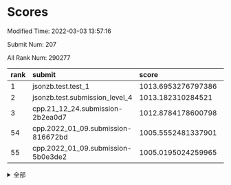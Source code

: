 # Scores

Modified Time: 2022-03-03 13:57:16

Submit Num: 207

All Rank Num: 290277

| rank |               submit               |       score        |       sigma        | pk_num |
| :--- | :--------------------------------- | :----------------- | :----------------- | :----- |
| 1    | jsonzb.test.test_1                 | 1013.6953276797386 | 0.8168087123442466 | 5612   |
| 2    | jsonzb.test.submission_level_4     | 1013.182310284521  | 0.7736746043780066 | 5610   |
| 3    | cpp.21_12_24.submission-2b2ea0d7   | 1012.8784178600798 | 0.8036532456891244 | 5608   |
| 54   | cpp.2022_01_09.submission-816672bd | 1005.5552481337901 | 0.7247921046654558 | 5610   |
| 55   | cpp.2022_01_09.submission-5b0e3de2 | 1005.0195024259965 | 0.7177917510192873 | 5606   |


<details>
<summary>全部</summary>

| rank |                 submit                 |       score        |       sigma        | pk_num |
| :--- | :------------------------------------- | :----------------- | :----------------- | :----- |
| 1    | jsonzb.test.test_1                     | 1013.6953276797386 | 0.8168087123442466 | 5612   |
| 2    | jsonzb.test.submission_level_4         | 1013.182310284521  | 0.7736746043780066 | 5610   |
| 3    | cpp.21_12_24.submission-2b2ea0d7       | 1012.8784178600798 | 0.8036532456891244 | 5608   |
| 4    | gobigger.level_3.submission_level_3_19 | 1011.3895563619958 | 0.769480277345156  | 5613   |
| 5    | gobigger.level_3.submission_level_3_42 | 1011.3843317096389 | 0.7605476777828719 | 5607   |
| 6    | gobigger.level_3.submission_level_3_34 | 1011.3796351970941 | 0.7903872208610017 | 5607   |
| 7    | gobigger.level_3.submission_level_3_14 | 1011.3392417796338 | 0.780213640780896  | 5610   |
| 8    | gobigger.level_3.submission_level_3_35 | 1011.2749460823327 | 0.775651487322343  | 5611   |
| 9    | gobigger.level_3.submission_level_3_20 | 1011.1215436396787 | 0.7726375503407908 | 5612   |
| 10   | gobigger.level_3.submission_level_3_40 | 1010.9991992222051 | 0.7645241503100136 | 5605   |
| 11   | gobigger.level_3.submission_level_3_22 | 1010.8947787698079 | 0.7724356116797191 | 5609   |
| 12   | gobigger.level_3.submission_level_3_38 | 1010.8756882635005 | 0.7484676265513126 | 5613   |
| 13   | gobigger.level_3.submission_level_3_27 | 1010.7485650361143 | 0.747738108655957  | 5611   |
| 14   | gobigger.level_3.submission_level_3_47 | 1010.616695010392  | 0.7604927583648791 | 5613   |
| 15   | gobigger.level_3.submission_level_3_36 | 1010.5835326426741 | 0.7884209333241887 | 5613   |
| 16   | gobigger.level_3.submission_level_3_23 | 1010.5742825324128 | 0.7694033690305082 | 5606   |
| 17   | gobigger.level_3.submission_level_3_17 | 1010.5732847016704 | 0.7833029215856673 | 5612   |
| 18   | gobigger.level_3.submission_level_3_5  | 1010.5141566074951 | 0.7784913012533328 | 5610   |
| 19   | gobigger.level_3.submission_level_3_25 | 1010.4712232623974 | 0.7444658659239151 | 5609   |
| 20   | gobigger.level_3.submission_level_3_43 | 1010.3575886297762 | 0.7675771822974725 | 5611   |
| 21   | gobigger.level_3.submission_level_3_30 | 1010.3392612641703 | 0.7676224791817291 | 5613   |
| 22   | gobigger.level_3.submission_level_3_11 | 1010.2828989370125 | 0.7229237019490555 | 5603   |
| 23   | gobigger.level_3.submission_level_3_26 | 1010.2816945500281 | 0.7635499666199395 | 5613   |
| 24   | gobigger.level_3.submission_level_3_10 | 1010.2455672071608 | 0.7576363443472237 | 5609   |
| 25   | gobigger.level_3.submission_level_3_12 | 1010.1759066544967 | 0.7376922894850294 | 5604   |
| 26   | gobigger.level_3.submission_level_3_1  | 1010.0590138149305 | 0.7741005076567151 | 5607   |
| 27   | gobigger.level_3.submission_level_3_21 | 1010.0350805765262 | 0.7666975175829971 | 5608   |
| 28   | gobigger.level_3.submission_level_3_3  | 1010.0154593509727 | 0.7667855084462555 | 5609   |
| 29   | gobigger.level_3.submission_level_3_16 | 1010.0147816836541 | 0.7591662567042967 | 5606   |
| 30   | gobigger.level_3.submission_level_3_33 | 1009.9552751440933 | 0.7579526241848381 | 5613   |
| 31   | gobigger.level_3.submission_level_3_32 | 1009.9264403777726 | 0.7595234109347521 | 5607   |
| 32   | gobigger.level_3.submission_level_3_6  | 1009.835360593693  | 0.755146323461961  | 5607   |
| 33   | gobigger.level_3.submission_level_3_45 | 1009.7589659531313 | 0.7553692122240256 | 5608   |
| 34   | gobigger.level_3.submission_level_3_13 | 1009.7538330306448 | 0.7604075796452391 | 5607   |
| 35   | gobigger.level_3.submission_level_3_29 | 1009.6502692951009 | 0.7553403404844697 | 5607   |
| 36   | gobigger.level_3.submission_level_3_0  | 1009.639081230512  | 0.7517295892754657 | 5610   |
| 37   | gobigger.level_3.submission_level_3_46 | 1009.5170208190856 | 0.7655903975662448 | 5606   |
| 38   | gobigger.level_3.submission_level_3_39 | 1009.4369772506183 | 0.7571687149265598 | 5610   |
| 39   | gobigger.level_3.submission_level_3_49 | 1009.414101184714  | 0.7501311095401171 | 5611   |
| 40   | gobigger.level_3.submission_level_3_2  | 1009.3968408318614 | 0.7660832022458229 | 5611   |
| 41   | gobigger.level_3.submission_level_3_44 | 1009.3862110191945 | 0.7509482978434298 | 5610   |
| 42   | gobigger.level_3.submission_level_3_9  | 1009.3815496968427 | 0.7668527558989374 | 5612   |
| 43   | gobigger.level_3.submission_level_3_15 | 1009.2779793614898 | 0.7409768329276207 | 5601   |
| 44   | gobigger.level_3.submission_level_3_8  | 1009.1865043306062 | 0.7369339621338847 | 5606   |
| 45   | gobigger.level_3.submission_level_3_7  | 1009.1766686314684 | 0.7544696518622238 | 5612   |
| 46   | gobigger.level_3.submission_level_3_4  | 1009.1108644328157 | 0.7444453618553308 | 5608   |
| 47   | gobigger.level_3.submission_level_3_31 | 1008.972579831634  | 0.7341541548707781 | 5607   |
| 48   | gobigger.level_3.submission_level_3_24 | 1008.864861171849  | 0.752580159864376  | 5611   |
| 49   | gobigger.level_3.submission_level_3_37 | 1008.8424876001457 | 0.7366552109568189 | 5612   |
| 50   | gobigger.level_3.submission_level_3_41 | 1008.7413721492162 | 0.7464964392764966 | 5608   |
| 51   | gobigger.level_3.submission_level_3_48 | 1008.6473004072297 | 0.7598788378582475 | 5610   |
| 52   | gobigger.level_3.submission_level_3_28 | 1008.5999058702149 | 0.7517548710594013 | 5610   |
| 53   | gobigger.level_3.submission_level_3_18 | 1008.2091489637381 | 0.7376961694511752 | 5605   |
| 54   | cpp.2022_01_09.submission-816672bd     | 1005.5552481337901 | 0.7247921046654558 | 5610   |
| 55   | cpp.2022_01_09.submission-5b0e3de2     | 1005.0195024259965 | 0.7177917510192873 | 5606   |
| 56   | gobigger.level_1.submission_level_1_49 | 1004.8770285494537 | 0.722421593221009  | 5614   |
| 57   | gobigger.level_1.submission_level_1_21 | 1004.8347028329817 | 0.7187944005180001 | 5611   |
| 58   | gobigger.level_1.submission_level_1_12 | 1004.826142063082  | 0.7232757319309089 | 5609   |
| 59   | gobigger.level_1.submission_level_1_28 | 1004.7180426000089 | 0.7305569523857522 | 5609   |
| 60   | gobigger.level_1.submission_level_1_26 | 1004.5058550523208 | 0.7142021022946681 | 5611   |
| 61   | gobigger.level_1.submission_level_1_24 | 1004.4865826106582 | 0.7171451819660576 | 5611   |
| 62   | gobigger.level_1.submission_level_1_4  | 1004.2578188989402 | 0.7142568516059359 | 5606   |
| 63   | gobigger.level_1.submission_level_1_48 | 1004.2435234610108 | 0.7264563708133427 | 5608   |
| 64   | gobigger.level_1.submission_level_1_8  | 1004.1879229574348 | 0.7154372255653607 | 5605   |
| 65   | gobigger.level_1.submission_level_1_18 | 1004.1618053709096 | 0.7218627321079764 | 5609   |
| 66   | gobigger.level_1.submission_level_1_31 | 1004.0640883065759 | 0.7332514856714432 | 5609   |
| 67   | gobigger.level_1.submission_level_1_16 | 1003.8509691532447 | 0.7324116681931254 | 5614   |
| 68   | gobigger.level_1.submission_level_1_34 | 1003.7900972270976 | 0.7104964909406194 | 5615   |
| 69   | gobigger.level_1.submission_level_1_2  | 1003.7519346927121 | 0.7116632941792631 | 5610   |
| 70   | gobigger.level_1.submission_level_1_11 | 1003.7369076594415 | 0.727144161302256  | 5608   |
| 71   | gobigger.level_1.submission_level_1_0  | 1003.7249376523233 | 0.7267679471878925 | 5607   |
| 72   | gobigger.level_1.submission_level_1_20 | 1003.6778306253608 | 0.7205350946487075 | 5609   |
| 73   | gobigger.level_1.submission_level_1_43 | 1003.6364725286895 | 0.7114556551345946 | 5608   |
| 74   | gobigger.level_1.submission_level_1_3  | 1003.6294836044274 | 0.709936133896199  | 5611   |
| 75   | gobigger.level_1.submission_level_1_5  | 1003.6198040463551 | 0.7124606036304614 | 5612   |
| 76   | gobigger.level_1.submission_level_1_15 | 1003.6171266787794 | 0.7131238934544152 | 5605   |
| 77   | gobigger.level_1.submission_level_1_41 | 1003.6034821151277 | 0.7212736083596153 | 5606   |
| 78   | gobigger.level_1.submission_level_1_38 | 1003.5184867813118 | 0.7128254326343078 | 5611   |
| 79   | gobigger.level_1.submission_level_1_13 | 1003.4811329107163 | 0.7220076333986681 | 5607   |
| 80   | gobigger.level_1.submission_level_1_7  | 1003.4725631221578 | 0.714040691047831  | 5611   |
| 81   | gobigger.level_1.submission_level_1_47 | 1003.4477607015056 | 0.7184815194031972 | 5607   |
| 82   | gobigger.level_1.submission_level_1_42 | 1003.339026647727  | 0.7179516500458663 | 5609   |
| 83   | gobigger.level_1.submission_level_1_1  | 1003.3124241984162 | 0.7191276780975742 | 5610   |
| 84   | gobigger.level_1.submission_level_1_25 | 1003.2328298401961 | 0.7322409852037658 | 5604   |
| 85   | gobigger.level_1.submission_level_1_22 | 1003.2269892372724 | 0.7132048257439023 | 5608   |
| 86   | gobigger.level_1.submission_level_1_23 | 1003.192380078749  | 0.7219044373941528 | 5611   |
| 87   | gobigger.level_1.submission_level_1_6  | 1003.1513195819366 | 0.7137394576133231 | 5611   |
| 88   | gobigger.level_1.submission_level_1_33 | 1003.1504094601817 | 0.7038941812256327 | 5614   |
| 89   | gobigger.level_1.submission_level_1_39 | 1003.1264718347741 | 0.7210960466219839 | 5610   |
| 90   | gobigger.level_1.submission_level_1_44 | 1003.0994345011864 | 0.7169460987544297 | 5609   |
| 91   | gobigger.level_1.submission_level_1_27 | 1003.0197996360342 | 0.7309377900977673 | 5610   |
| 92   | gobigger.level_1.submission_level_1_17 | 1002.9212228076753 | 0.7145104119967063 | 5606   |
| 93   | gobigger.level_1.submission_level_1_30 | 1002.8982316967391 | 0.7292638589127122 | 5611   |
| 94   | gobigger.level_1.submission_level_1_45 | 1002.8089762321572 | 0.723518543019906  | 5605   |
| 95   | gobigger.level_1.submission_level_1_9  | 1002.7729569107761 | 0.716644676161917  | 5610   |
| 96   | gobigger.level_1.submission_level_1_19 | 1002.7684441819687 | 0.723937713419746  | 5610   |
| 97   | gobigger.level_1.submission_level_1_46 | 1002.7603893459361 | 0.7157980227909143 | 5612   |
| 98   | gobigger.level_1.submission_level_1_36 | 1002.6369128003587 | 0.7183882661113463 | 5610   |
| 99   | gobigger.level_1.submission_level_1_35 | 1002.5717861551686 | 0.715151757362907  | 5611   |
| 100  | gobigger.level_1.submission_level_1_14 | 1002.5394954557106 | 0.7169584221864829 | 5610   |
| 101  | gobigger.level_1.submission_level_1_40 | 1002.5045571995346 | 0.7153588230069952 | 5615   |
| 102  | gobigger.level_1.submission_level_1_10 | 1002.3852154417318 | 0.7154721213816128 | 5608   |
| 103  | gobigger.level_1.submission_level_1_37 | 1002.3365832513163 | 0.7176665416881411 | 5611   |
| 104  | gobigger.level_1.submission_level_1_32 | 1002.2720489630112 | 0.7041305017824449 | 5609   |
| 105  | gobigger.level_1.submission_level_1_29 | 1002.1914618124667 | 0.7100111962674551 | 5614   |
| 106  | gobigger.random.submission_random_43   | 997.1672673917717  | 0.7073308174277679 | 5606   |
| 107  | gobigger.random.submission_random_38   | 997.1075497514355  | 0.7110931294947943 | 5615   |
| 108  | gobigger.random.submission_random_19   | 996.9468895239235  | 0.7170751047139038 | 5610   |
| 109  | gobigger.random.submission_random_11   | 996.9372622165423  | 0.709406408455464  | 5610   |
| 110  | gobigger.random.submission_random_37   | 996.7559428023035  | 0.7030716327740154 | 5613   |
| 111  | gobigger.random.submission_random_42   | 996.6433357087177  | 0.7193338872575759 | 5608   |
| 112  | gobigger.random.submission_random_13   | 996.5462644660282  | 0.7062618083784503 | 5608   |
| 113  | gobigger.random.submission_random_0    | 996.4415296535433  | 0.726960273113322  | 5614   |
| 114  | gobigger.random.submission_random_35   | 996.3889506295043  | 0.6963723299362534 | 5613   |
| 115  | gobigger.random.submission_random_7    | 996.3791718318929  | 0.7102416713931509 | 5609   |
| 116  | gobigger.random.submission_random_17   | 996.3780120057537  | 0.7273128207420531 | 5608   |
| 117  | gobigger.random.submission_random_32   | 996.3463507794969  | 0.7072285005672425 | 5614   |
| 118  | gobigger.random.submission_random_14   | 996.2886506812706  | 0.7171639974913899 | 5603   |
| 119  | gobigger.random.submission_random_10   | 996.2574618885889  | 0.7080640628267756 | 5613   |
| 120  | gobigger.random.submission_random_26   | 996.2573249724365  | 0.7075739689670109 | 5610   |
| 121  | gobigger.random.submission_random_30   | 996.2363927211557  | 0.7200638717510116 | 5608   |
| 122  | gobigger.random.submission_random_45   | 996.2086613830868  | 0.7111932198227636 | 5613   |
| 123  | gobigger.random.submission_random_5    | 996.2071899373593  | 0.7190970038881296 | 5612   |
| 124  | gobigger.random.submission_random_25   | 996.1633794976998  | 0.7159985413335527 | 5615   |
| 125  | gobigger.random.submission_random_49   | 996.1421200479026  | 0.7078553289123753 | 5603   |
| 126  | gobigger.random.submission_random_33   | 996.0204629493443  | 0.7176223169747764 | 5613   |
| 127  | gobigger.random.submission_random_40   | 995.9838363506034  | 0.7142326356571688 | 5614   |
| 128  | gobigger.random.submission_random_9    | 995.9789621048576  | 0.7152520192747672 | 5607   |
| 129  | gobigger.random.submission_random_6    | 995.9730829781686  | 0.7109175445645005 | 5613   |
| 130  | gobigger.random.submission_random_28   | 995.8904892929318  | 0.7204623358921445 | 5606   |
| 131  | gobigger.random.submission_random_2    | 995.8720970566679  | 0.7147923669674929 | 5611   |
| 132  | gobigger.random.submission_random_41   | 995.8502710976602  | 0.7224007264099441 | 5606   |
| 133  | gobigger.random.submission_random_27   | 995.8347228673942  | 0.7119427307666972 | 5610   |
| 134  | gobigger.random.submission_random_34   | 995.8145199580781  | 0.7109298677663821 | 5607   |
| 135  | gobigger.random.submission_random_16   | 995.7688138663631  | 0.7035408192742749 | 5611   |
| 136  | gobigger.random.submission_random_21   | 995.7522162363686  | 0.7111753077137335 | 5616   |
| 137  | gobigger.random.submission_random_29   | 995.7248870236002  | 0.7047244365374119 | 5610   |
| 138  | gobigger.random.submission_random_20   | 995.6973322809432  | 0.7063078065716969 | 5614   |
| 139  | gobigger.random.submission_random_3    | 995.6738182200016  | 0.7115095754280775 | 5613   |
| 140  | gobigger.random.submission_random_23   | 995.6481135464815  | 0.7063026284340913 | 5606   |
| 141  | gobigger.random.submission_random_46   | 995.593367624095   | 0.7136969561261489 | 5613   |
| 142  | gobigger.random.submission_random_8    | 995.5542230938328  | 0.7027461700040931 | 5612   |
| 143  | gobigger.random.submission_random_44   | 995.5528637698932  | 0.7128954569095974 | 5605   |
| 144  | gobigger.random.submission_random_47   | 995.5391496389251  | 0.7048372893083418 | 5610   |
| 145  | gobigger.random.submission_random_22   | 995.4961236638497  | 0.7172551747484748 | 5606   |
| 146  | gobigger.random.submission_random_4    | 995.4631673925505  | 0.7284510050548695 | 5611   |
| 147  | gobigger.random.submission_random_12   | 995.4557985216651  | 0.7135508538833953 | 5609   |
| 148  | gobigger.random.submission_random_31   | 995.4535703467718  | 0.7133300000399257 | 5610   |
| 149  | gobigger.random.submission_random_48   | 995.3849116570747  | 0.7076529499561625 | 5604   |
| 150  | gobigger.random.submission_random_24   | 995.3425852043134  | 0.7277456439363715 | 5603   |
| 151  | gobigger.random.submission_random_39   | 995.206530226028   | 0.7247282045151995 | 5614   |
| 152  | gobigger.random.submission_random_18   | 995.1908384453394  | 0.7085651266861196 | 5611   |
| 153  | gobigger.random.submission_random_1    | 995.1222766378063  | 0.7173209717271771 | 5607   |
| 154  | gobigger.random.submission_random_36   | 994.9942663124327  | 0.7234243977860331 | 5608   |
| 155  | gobigger.random.submission_random_15   | 994.7405155474082  | 0.726286282747834  | 5608   |
| 156  | gobigger.level_2.submission_level_2_45 | 994.4450007876037  | 0.7320475713789684 | 5605   |
| 157  | gobigger.level_2.submission_level_2_12 | 993.7965194546852  | 0.7517143196846127 | 5610   |
| 158  | gobigger.level_2.submission_level_2_15 | 993.5363477409081  | 0.7323809756373804 | 5609   |
| 159  | gobigger.level_2.submission_level_2_16 | 993.1690387733461  | 0.754838179605158  | 5607   |
| 160  | gobigger.level_2.submission_level_2_28 | 993.002595299492   | 0.731451130699186  | 5613   |
| 161  | gobigger.level_2.submission_level_2_27 | 992.9227148419701  | 0.7316835794365814 | 5608   |
| 162  | gobigger.level_2.submission_level_2_46 | 992.8335746937983  | 0.7472703832999049 | 5611   |
| 163  | gobigger.level_2.submission_level_2_36 | 992.6934397361061  | 0.747354439133757  | 5612   |
| 164  | gobigger.level_2.submission_level_2_25 | 992.6458167573254  | 0.746193725155762  | 5600   |
| 165  | gobigger.level_2.submission_level_2_49 | 992.6137816422678  | 0.7518828991217898 | 5602   |
| 166  | gobigger.level_2.submission_level_2_1  | 992.5786531666256  | 0.7560716165741991 | 5608   |
| 167  | gobigger.level_2.submission_level_2_26 | 992.5434641736097  | 0.7378085405250245 | 5612   |
| 168  | gobigger.level_2.submission_level_2_24 | 992.5346985649649  | 0.7315835790240243 | 5610   |
| 169  | gobigger.level_2.submission_level_2_42 | 992.4237282369111  | 0.754647359638011  | 5609   |
| 170  | gobigger.level_2.submission_level_2_11 | 992.4213254002137  | 0.7476818083806309 | 5609   |
| 171  | gobigger.level_2.submission_level_2_37 | 992.4078757452132  | 0.7577509294409474 | 5610   |
| 172  | gobigger.level_2.submission_level_2_18 | 992.3699935752678  | 0.7256164871084694 | 5613   |
| 173  | gobigger.level_2.submission_level_2_48 | 992.3112692238925  | 0.7251616172176585 | 5611   |
| 174  | gobigger.level_2.submission_level_2_31 | 992.2765367928184  | 0.746054899625013  | 5616   |
| 175  | gobigger.level_2.submission_level_2_22 | 992.1457740967488  | 0.7452960081858647 | 5607   |
| 176  | gobigger.level_2.submission_level_2_8  | 992.1188440181429  | 0.7260871321313616 | 5606   |
| 177  | gobigger.level_2.submission_level_2_17 | 992.0112994136829  | 0.7426438159183479 | 5607   |
| 178  | gobigger.level_2.submission_level_2_2  | 992.0106022570343  | 0.7450238817385787 | 5609   |
| 179  | gobigger.level_2.submission_level_2_0  | 992.0017648118147  | 0.7401781789080603 | 5607   |
| 180  | gobigger.level_2.submission_level_2_29 | 991.9907826005274  | 0.7555051524422685 | 5610   |
| 181  | gobigger.level_2.submission_level_2_3  | 991.9064058936347  | 0.7327448771612012 | 5610   |
| 182  | gobigger.level_2.submission_level_2_44 | 991.748396511947   | 0.7530195842023819 | 5606   |
| 183  | gobigger.level_2.submission_level_2_19 | 991.6773182772166  | 0.7407679124739867 | 5610   |
| 184  | gobigger.level_2.submission_level_2_33 | 991.6320024978525  | 0.7554330525724983 | 5608   |
| 185  | gobigger.level_2.submission_level_2_9  | 991.5982177562366  | 0.7345643481267004 | 5601   |
| 186  | gobigger.level_2.submission_level_2_20 | 991.5853258366567  | 0.7628565731694067 | 5607   |
| 187  | gobigger.level_2.submission_level_2_5  | 991.5048107278251  | 0.7486165182986858 | 5607   |
| 188  | gobigger.level_2.submission_level_2_21 | 991.4887206895223  | 0.7686678396870467 | 5611   |
| 189  | gobigger.level_2.submission_level_2_14 | 991.4833382308233  | 0.7375513123492388 | 5610   |
| 190  | gobigger.level_2.submission_level_2_38 | 991.4511110147483  | 0.7654576466246057 | 5605   |
| 191  | gobigger.level_2.submission_level_2_13 | 991.3987248430436  | 0.7573901027919867 | 5604   |
| 192  | gobigger.level_2.submission_level_2_40 | 991.3952693688576  | 0.7472271508502467 | 5615   |
| 193  | gobigger.level_2.submission_level_2_7  | 991.2963283675771  | 0.7582350219562302 | 5609   |
| 194  | gobigger.level_2.submission_level_2_43 | 991.1682699721647  | 0.7450754220078731 | 5608   |
| 195  | gobigger.level_2.submission_level_2_32 | 991.0032177950759  | 0.752772658925045  | 5608   |
| 196  | gobigger.level_2.submission_level_2_4  | 990.9229782831482  | 0.778506207686121  | 5611   |
| 197  | gobigger.level_2.submission_level_2_47 | 990.8345583219254  | 0.7536403616465841 | 5611   |
| 198  | gobigger.level_2.submission_level_2_35 | 990.7917925945043  | 0.7573214750583459 | 5612   |
| 199  | gobigger.level_2.submission_level_2_39 | 990.5676348079081  | 0.7703299979584743 | 5610   |
| 200  | gobigger.level_2.submission_level_2_30 | 990.4815326557451  | 0.7519098256897374 | 5602   |
| 201  | gobigger.level_2.submission_level_2_41 | 990.451249253476   | 0.7767502347827501 | 5605   |
| 202  | gobigger.level_2.submission_level_2_6  | 990.3946151934852  | 0.7438222627108637 | 5608   |
| 203  | gobigger.level_2.submission_level_2_10 | 990.2845830970306  | 0.762436499614376  | 5608   |
| 204  | gobigger.level_2.submission_level_2_23 | 989.8064203621012  | 0.7835868209293793 | 5604   |
| 205  | gobigger.level_2.submission_level_2_34 | 989.6632217228001  | 0.7670623484059348 | 5611   |
| 206  | gobigger.none.submission_none_0        | 979.8782110920841  | 1.1623987822998478 | 5606   |
| 207  | gobigger.none.submission_none_1        | 975.5688680222361  | 1.5509415122156527 | 5610   |

</details>